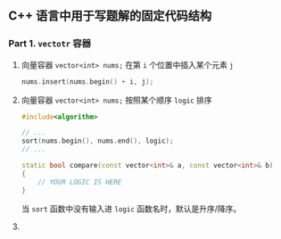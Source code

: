 ## C++ 语言中用于写题解的固定代码结构

### Part 1. `vectotr` 容器 

1. 向量容器 `vector<int> nums;` 在第 `i` 个位置中插入某个元素 `j` 

   ```c++
   nums.insert(nums.begin() + i, j);
   ```

2. 向量容器 `vector<int> nums;` 按照某个顺序 `logic` 排序

   ```C++
   #include<algorithm>
   
   // ...
   sort(nums.begin(), nums.end(), logic);
   // ...
   
   static bool compare(const vector<int>& a, const vector<int>& b)
   {
       // YOUR LOGIC IS HERE
   }
   ```

   当 `sort` 函数中没有输入进 `logic` 函数名时，默认是升序/降序。

3. 